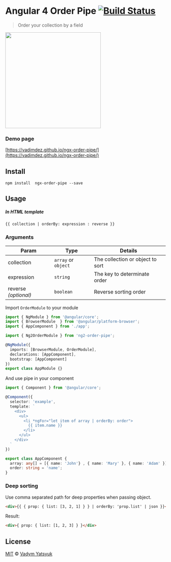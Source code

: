 # Angular 4 Order Pipe [![Build Status](https://travis-ci.org/VadimDez/ngx-order-pipe.svg?branch=master)](https://travis-ci.org/VadimDez/ngx-order-pipe)

> Order your collection by a field

<img src="https://cloud.githubusercontent.com/assets/3748453/22164327/08764608-df57-11e6-9c90-075aeca26fd6.gif" width="300">

### Demo page
[https://vadimdez.github.io/ngx-order-pipe/](https://vadimdez.github.io/ngx-order-pipe/)

## Install

```
npm install  ngx-order-pipe --save
```

## Usage

##### In HTML template

```html
{{ collection | orderBy: expression : reverse }}
```

### Arguments

| Param | Type | Details |
| --- | --- | --- |
| collection | `array` or `object` | The collection or object to sort |
| expression  | `string` | The key to determinate order |
| reverse *(optional)* | `boolean`| Reverse sorting order |

Import `OrderModule` to your module

```ts
import { NgModule } from '@angular/core';
import { BrowserModule  } from '@angular/platform-browser';
import { AppComponent } from './app';

import { Ng2OrderModule } from 'ng2-order-pipe';

@NgModule({
  imports: [BrowserModule, OrderModule],
  declarations: [AppComponent],
  bootstrap: [AppComponent]
})
export class AppModule {}

```

And use pipe in your component

```ts
import { Component } from '@angular/core';

@Component({
  selector: 'example',
  template: `
    <div>
      <ul>
        <li *ngFor="let item of array | orderBy: order">
          {{ item.name }}
        </li>
      </ul>
    </div>  
  `
})

export class AppComponent {
  array: any[] = [{ name: 'John'} , { name: 'Mary' }, { name: 'Adam' }];
  order: string = 'name';
}
```

### Deep sorting
Use comma separated path for deep properties when passing object.
```html
<div>{{ { prop: { list: [3, 2, 1] } } | orderBy: 'prop.list' | json }}</div>
```
Result:
```html
<div>{ prop: { list: [1, 2, 3] } }</div>
```


## License

[MIT](https://tldrlegal.com/license/mit-license) © [Vadym Yatsyuk](https://github.com/vadimdez)
